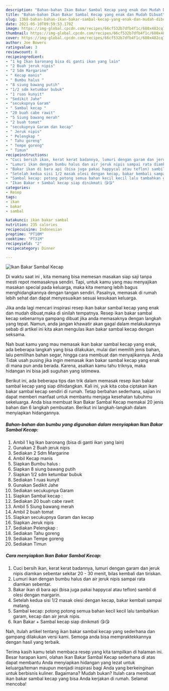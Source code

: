 ```yaml
---
description: "Bahan-bahan Ikan Bakar Sambal Kecap yang enak dan Mudah Dibuat"
title: "Bahan-bahan Ikan Bakar Sambal Kecap yang enak dan Mudah Dibuat"
slug: 1368-bahan-bahan-ikan-bakar-sambal-kecap-yang-enak-dan-mudah-dibuat
date: 2021-05-10T09:59:53.178Z
image: https://img-global.cpcdn.com/recipes/66cf532b7dfb4f1c/680x482cq70/ikan-bakar-sambal-kecap-foto-resep-utama.jpg
thumbnail: https://img-global.cpcdn.com/recipes/66cf532b7dfb4f1c/680x482cq70/ikan-bakar-sambal-kecap-foto-resep-utama.jpg
cover: https://img-global.cpcdn.com/recipes/66cf532b7dfb4f1c/680x482cq70/ikan-bakar-sambal-kecap-foto-resep-utama.jpg
author: Joe Bowers
ratingvalue: 3
reviewcount: 8
recipeingredient:
- "1 kg Ikan baronang bisa di ganti ikan yang lain"
- "2 Buah jeruk nipis"
- "2 Sdm Margarine"
- " Kecap manis"
- " Bumbu halus "
- "8 siung bawang putih"
- "1/2 sdm ketumbar bubuk"
- "1 ruas kunyit"
- "Sedikit Jahe"
- "secukupnya Garam"
- " Sambal kecap "
- "20 buah cabe rawit"
- "5 Siung bawang merah"
- "2 buah tomat"
- "secukupnya Garam dan kecap"
- " Jeruk nipis"
- " Pelengkap "
- " Tahu goreng"
- " Tempe goreng"
- " Timun"
recipeinstructions:
- "Cuci bersih ikan, kerat kerat badannya, lumuri dengan garam dan jeruk nipis diamkan sebentar sekitar 20 - 30 menit, bilas kembali dan tiriskan."
- "Lumuri ikan dengan bumbu halus dan air jeruk nipis sampai rata diamkan sebentar."
- "Bakar ikan di bara api (bisa juga pakai happycal atau teflon) sambil di olesi dengan margarin."
- "Setelah kedua sisi 1/2 masak olesi dengan kecap, bakar kembali sampai matang."
- "Sambal kecap: potong potong semua bahan kecil kecil lalu tambahkan garam, kecap dan air jeruk nipis."
- "Ikan Bakar + Sambal kecap siap dinikmati 😘😘"
categories:
- Resep
tags:
- ikan
- bakar
- sambal

katakunci: ikan bakar sambal 
nutrition: 235 calories
recipecuisine: Indonesian
preptime: "PT10M"
cooktime: "PT31M"
recipeyield: "2"
recipecategory: Dinner

---
```



![Ikan Bakar Sambal Kecap](https://img-global.cpcdn.com/recipes/66cf532b7dfb4f1c/680x482cq70/ikan-bakar-sambal-kecap-foto-resep-utama.jpg)

Di waktu  saat ini , kita memang bisa memesan masakan siap saji tanpa mesti repot memasaknya sendiri. Tapi, untuk kamu yang mau menyajikan masakan special pada keluarga, maka kita memang lebih bagus menghidangkannya dengan tangan sendiri. Pasalnya, memasak di rumah lebih sehat dan dapat menyesuaikan sesuai kesukaan keluarga.

Jika anda lagi mencari inspirasi resep ikan bakar sambal kecap yang enak dan mudah dibuat,maka di sinilah tempatnya. Resep ikan bakar sambal kecap  sebenarnya gampang dibuat jika anda memasaknya dengan langkah yang tepat. Namun, anda jangan khawatir akan gagal dalam melakukannya 
sebab di artikel ini kita akan mengulas ikan bakar sambal kecap dengan seksama.  



Nah buat kamu yang mau memasak ikan bakar sambal kecap yang enak, ada beberapa langkah yang bisa dilakukan, mulai dari memilih jenis bahan, lalu pemilihan bahan segar, hingga cara membuat dan menyajikannya. Anda Tidak usah pusing jika ingin memasak ikan bakar sambal kecap yang enak di mana pun anda berada. Karena, asalkan kamu  tahu triknya, maka hidangan ini bisa jadi suguhan yang istimewa.

Berikut ini, ada beberapa tips dan trik dalam memasak resep ikan bakar sambal kecap yang siap dihidangkan. Kali ini, yuk kita coba ciptakan ikan bakar sambal kecap sendiri di rumah. Tetap berbahan sederhana, sajian ini dapat memberi manfaat untuk membantu menjaga kesehatan tubuhmu sekeluarga. Anda bisa membuat Ikan Bakar Sambal Kecap memakai 20 jenis bahan dan 6 langkah pembuatan. Berikut ini langkah-langkah dalam menyiapkan hidangannya.

<!--inarticleads1-->

##### Bahan-bahan dan bumbu yang digunakan dalam menyiapkan Ikan Bakar Sambal Kecap:

1. Ambil 1 kg Ikan baronang (bisa di ganti ikan yang lain)
1. Gunakan 2 Buah jeruk nipis
1. Sediakan 2 Sdm Margarine
1. Ambil  Kecap manis
1. Siapkan  Bumbu halus :
1. Siapkan 8 siung bawang putih
1. Siapkan 1/2 sdm ketumbar bubuk
1. Sediakan 1 ruas kunyit
1. Gunakan Sedikit Jahe
1. Sediakan secukupnya Garam
1. Siapkan  Sambal kecap :
1. Sediakan 20 buah cabe rawit
1. Ambil 5 Siung bawang merah
1. Ambil 2 buah tomat
1. Siapkan secukupnya Garam dan kecap
1. Siapkan  Jeruk nipis
1. Sediakan  Pelengkap :
1. Sediakan  Tahu goreng
1. Sediakan  Tempe goreng
1. Sediakan  Timun




<!--inarticleads2-->

##### Cara menyiapkan Ikan Bakar Sambal Kecap:

1. Cuci bersih ikan, kerat kerat badannya, lumuri dengan garam dan jeruk nipis diamkan sebentar sekitar 20 - 30 menit, bilas kembali dan tiriskan.
1. Lumuri ikan dengan bumbu halus dan air jeruk nipis sampai rata diamkan sebentar.
1. Bakar ikan di bara api (bisa juga pakai happycal atau teflon) sambil di olesi dengan margarin.
1. Setelah kedua sisi 1/2 masak olesi dengan kecap, bakar kembali sampai matang.
1. Sambal kecap: potong potong semua bahan kecil kecil lalu tambahkan garam, kecap dan air jeruk nipis.
1. Ikan Bakar + Sambal kecap siap dinikmati 😘😘




Nah, itulah artikel tentang  ikan bakar sambal kecap  yang sederhana dan gampang dilakukan versi kami. Semoga anda bisa mempraktekkannya dengan hasil yang terbaik. 

Terima kasih kamu telah membaca resep yang kita tampilkan di halaman ini. Besar harapan kami, olahan  Ikan Bakar Sambal Kecap sederhana di atas dapat membantu Anda menyiapkan hidangan yang lezat untuk keluarga/teman maupun menjadi inspirasi bagi Anda yang berkeinginan untuk berbisnis kuliner. Bagaimana? Mudah bukan? Itulah cara membuat ikan bakar sambal kecap yang bisa Anda kerjakan di rumah. Selamat mencoba!

